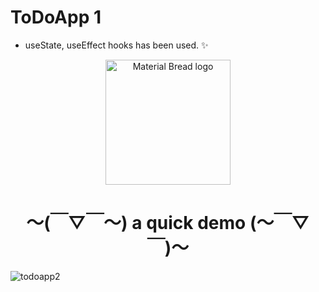 # ToDoApp 1

* useState, useEffect hooks has been used. ✨


<p align="center">
  <img width="200" src="https://upload.wikimedia.org/wikipedia/commons/thumb/9/93/Taskful_Logo.svg/512px-Taskful_Logo.svg.png" alt="Material Bread logo">
</p>

<h1 align="center">〜(￣▽￣〜) a quick demo (〜￣▽￣)〜</h1>

![todoapp2](https://user-images.githubusercontent.com/25049177/150531568-3998e640-318a-4a96-bad6-033b5f0aae15.gif)

